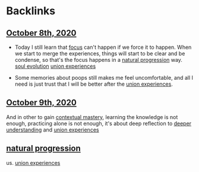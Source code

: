 
# Backlinks
## [October 8th, 2020](<October 8th, 2020.md>)
- Today I still learn that [focus](<focus.md>) can't happen if we force it to happen. When we start to merge the experiences, things will start to be clear and be condense, so that's the focus happens in a [natural progression](<natural progression.md>) way. [soul evolution](<soul evolution.md>) [union experiences](<union experiences.md>)

- Some memories about poops still makes me feel uncomfortable, and all I need is just trust that I will be better after the [union experiences](<union experiences.md>).

## [October 9th, 2020](<October 9th, 2020.md>)
And in other to gain [contextual mastery](<contextual mastery.md>), learning the knowledge is not enough, practicing alone is not enough, it's about deep reflection to [deeper understanding](<deeper understanding.md>) and [union experiences](<union experiences.md>)

## [natural progression](<natural progression.md>)
us. [union experiences](<union experiences.md>)

